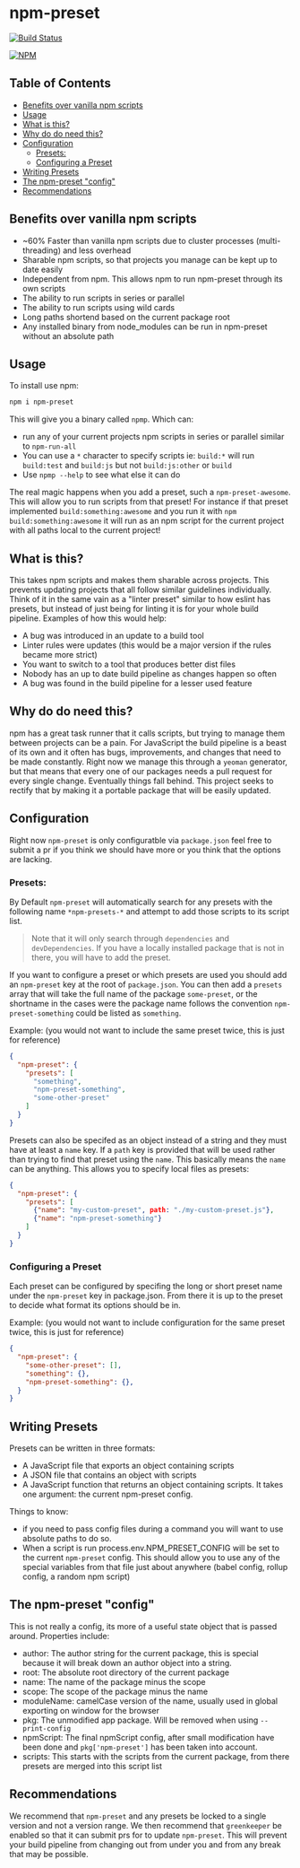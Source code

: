 # npm-preset
[![Build Status][travis-icon]][travis-link]

[![NPM][npm-icon]][npm-link]

## Table of Contents

* [Benefits over vanilla npm scripts](#benefits-over-vanilla-npm-preset)
* [Usage](#usage)
* [What is this?](#what-is-this)
* [Why do do need this?](#why-do-do-need-this)
* [Configuration](#configuration)
  * [Presets:](#presets)
  * [Configuring a Preset](#configuring-a-preset)
* [Writing Presets](#writing-presets)
* [The npm-preset "config"](#the-npm-preset-config)
* [Recommendations](#recommendations)

## Benefits over vanilla npm scripts

* ~60% Faster than vanilla npm scripts due to cluster processes (multi-threading) and less overhead
* Sharable npm scripts, so that projects you manage can be kept up to date easily
* Independent from npm. This allows npm to run npm-preset through its own scripts
* The ability to run scripts in series or parallel
* The ability to run scripts using wild cards
* Long paths shortend based on the current package root
* Any installed binary from node_modules can be run in npm-preset without an absolute path

## Usage

To install use npm:

```bash
npm i npm-preset
```

This will give you a binary called `npmp`. Which can:

* run any of your current projects npm scripts in series or parallel similar to `npm-run-all`
* You can use a `*` character to specify scripts ie: `build:*` will run `build:test` and `build:js` but not `build:js:other` or `build`
* Use `npmp --help` to see what else it can do

The real magic happens when you add a preset, such a `npm-preset-awesome`. This will allow you to run scripts from that preset! For instance if that preset implemented
`build:something:awesome` and you run it with `npm build:something:awesome` it will run as an npm script for the current project with all paths local to the current project!

## What is this?

This takes npm scripts and makes them sharable across projects. This prevents updating projects that all follow similar guidelines individually. Think of it in the same vain as a "linter preset" similar to how eslint has presets, but instead of just being for linting it is for your whole build pipeline. Examples of how this would help:

* A bug was introduced in an update to a build tool
* Linter rules were updates (this would be a major version if the rules became more strict)
* You want to switch to a tool that produces better dist files
* Nobody has an up to date build pipeline as changes happen so often
* A bug was found in the build pipeline for a lesser used feature

## Why do do need this?

npm has a great task runner that it calls scripts, but trying to manage them between projects can be a pain. For JavaScript the build pipeline is a beast of its own and it often has bugs, improvements, and changes that need to be made constantly. Right now we manage this through a `yeoman` generator, but that means that every one of our packages needs a pull request for every single change. Eventually things fall behind. This project seeks to rectify that by making it a portable package that will be easily updated.

## Configuration

Right now `npm-preset` is only configuratble via `package.json` feel free to submit a pr if you think we should have more or you think that the options are lacking.

### Presets:

By Default `npm-preset` will automatically search for any presets with the following name `*npm-presets-*` and attempt to add those scripts to its script list.

> Note that it will only search through `dependencies` and `devDependencies`. If you have a locally installed package that is not in there, you will have to add the preset.

If you want to configure a preset or which presets are used you should add an `npm-preset` key at the root of `package.json`. You can then add a `presets` array that will take the full name of the package `some-preset`, or the shortname in the cases were the package name follows the convention `npm-preset-something` could be listed as `something`.

Example: (you would not want to include the same preset twice, this is just for reference)

```json
{
  "npm-preset": {
    "presets": [
      "something",
      "npm-preset-something",
      "some-other-preset"
    ]
  }
}
```

Presets can also be specifed as an object instead of a string and they must have at least a `name` key. If a `path` key is provided that will be used rather than trying to find that preset using the `name`. This basically means the `name` can be anything. This allows you to specify local files as presets:

```json
{
  "npm-preset": {
    "presets": [
      {"name": "my-custom-preset", path: "./my-custom-preset.js"},
      {"name": "npm-preset-something"}
    ]
  }
}
```

### Configuring a Preset

Each preset can be configured by specifing the long or short preset name under the `npm-preset` key in package.json. From there it is up to the preset to decide what format its options should be in.

Example: (you would not want to include configuration for the same preset twice, this is just for reference)

```json
{
  "npm-preset": {
    "some-other-preset": [],
    "something": {},
    "npm-preset-something": {},
  }
}
```

## Writing Presets

Presets can be written in three formats:

* A JavaScript file that exports an object containing scripts
* A JSON file that contains an object with scripts
* A JavaScript function that returns an object containing scripts. It takes one argument: the current npm-preset config.

Things to know:

* if you need to pass config files during a command you will want to use absolute paths to do so.
* When a script is run process.env.NPM_PRESET_CONFIG will be set to the current `npm-preset` config. This should allow you to use any of the special variables from that file just about anywhere (babel config, rollup config, a random npm script)

## The npm-preset "config"

This is not really a config, its more of a useful state object that is passed around. Properties include:

* author: The author string for the current package, this is special because it will break down an author object into a string.
* root: The absolute root directory of the current package
* name: The name of the package minus the scope
* scope: The scope of the package minus the name
* moduleName: camelCase version of the name, usually used in global exporting on window for the browser
* pkg: The unmodified app package. Will be removed when using `--print-config`
* npmScript: The final npmScript config, after small modification have been done and `pkg['npm-preset']` has been taken into account.
* scripts: This starts with the scripts from the current package, from there presets are merged into this script list

## Recommendations

We recommend that `npm-preset` and any presets be locked to a single version and not a version range. We then recommend that `greenkeeper` be enabled so that it can submit prs for to update `npm-preset`. This will prevent your build pipeline from changing out from under you and from any break that may be possible.

[travis-icon]: https://travis-ci.org/BrandonOCasey/npm-preset.svg?branch=master
[travis-link]: https://travis-ci.org/BrandonOCasey/npm-preset

[npm-icon]: https://nodei.co/npm/npm-preset.png?downloads=true&downloadRank=true
[npm-link]: https://nodei.co/npm/npm-preset/
